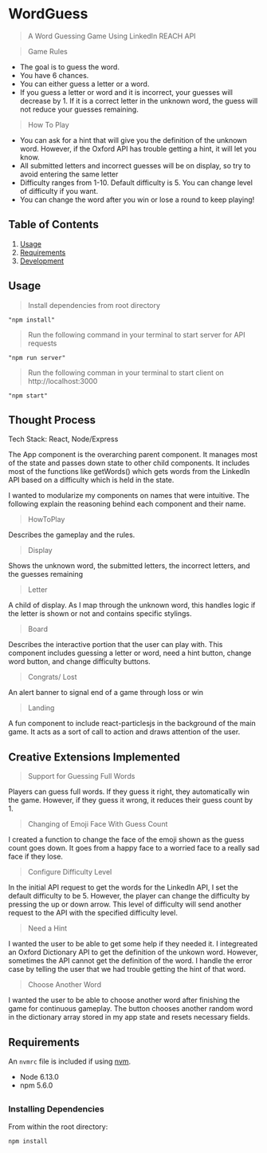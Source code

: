 # WordGuess

> A Word Guessing Game Using LinkedIn REACH API

>Game Rules

- The goal is to guess the word.
- You have 6 chances.
- You can either guess a letter or a word.
- If you guess a letter or word and it is incorrect, your guesses will decrease by 1. If it is a correct letter in the unknown word, the guess will not reduce your guesses remaining.

>How To Play

- You can ask for a hint that will give you the definition of the unknown word. However, if the Oxford API has trouble getting a hint, it will let you know.
- All submitted letters and incorrect guesses will be on display, so try to avoid entering the same letter
- Difficulty ranges from 1-10. Default difficulty is 5. You can change level of difficulty if you want.
- You can change the word after you win or lose a round to keep playing!

## Table of Contents

1.  [Usage](#Usage)
1.  [Requirements](#requirements)
1.  [Development](#development)

## Usage

> Install dependencies from root directory

    "npm install"

> Run the following command in your terminal to start server for API requests

    "npm run server"

> Run the following comman in your terminal to start client on http://localhost:3000

    "npm start"

## Thought Process 

Tech Stack: React, Node/Express

The App component is the overarching parent component. It manages most of the state and passes down state to other child components. It includes most of the functions like getWords() which gets words from the LinkedIn API based on a difficulty which is held in the state.

I wanted to modularize my components on names that were intuitive. The following explain the reasoning behind each component and their name.

>HowToPlay 

Describes the gameplay and the rules.

>Display

Shows the unknown word, the submitted letters, the incorrect letters, and the guesses remaining

>Letter

A child of display. As I map through the unknown word, this handles logic if the letter is shown or not and contains specific stylings.

>Board

Describes the interactive portion that the user can play with. This component includes guessing a letter or word, need a hint button, change word button, and change difficulty buttons.

>Congrats/ Lost

An alert banner to signal end of a game through loss or win

>Landing

A fun component to include react-particlesjs in the background of the main game. It acts as a sort of call to action and draws attention of the user.


## Creative Extensions Implemented

>Support for Guessing Full Words

Players can guess full words. If they guess it right, they automatically win the game. However, if they guess it wrong, it reduces their guess count by 1.

>Changing of Emoji Face With Guess Count

I created a function to change the face of the emoji shown as the guess count goes down. It goes from a happy face to a worried face to a really sad face if they lose.

>Configure Difficulty Level

In the initial API request to get the words for the LinkedIn API, I set the default difficulty to be 5. However, the player can change the difficulty by pressing the up or down arrow. This level of difficulty will send another request to the API with the specified difficulty level.

>Need a Hint

I wanted the user to be able to get some help if they needed it. I integreated an Oxford Dictionary API to get the definition of the unkown word. However, sometimes the API cannot get the definition of the word. I handle the error case by telling the user that we had trouble getting the hint of that word.

>Choose Another Word

I wanted the user to be able to choose another word after finishing the game for continuous gameplay. The button chooses another random word in the dictionary array stored in my app state and resets necessary fields.


## Requirements

An `nvmrc` file is included if using [nvm](https://github.com/creationix/nvm).

-   Node 6.13.0
-   npm 5.6.0

## 

### Installing Dependencies

From within the root directory:

```sh
npm install
```